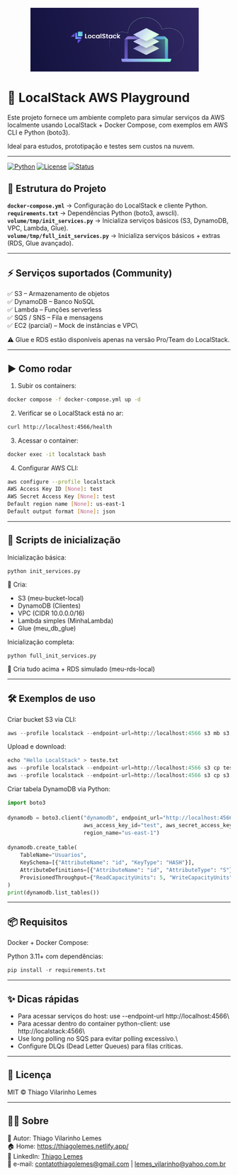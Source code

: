<p align="center">
  <img src="./docs/logo.png" alt="Logo do Airflow" width="380" style="margin-right: 20px;">
</p>

# 🚀 LocalStack AWS Playground

Este projeto fornece um ambiente completo para simular serviços da AWS localmente usando LocalStack + Docker Compose, com exemplos em AWS CLI e Python (boto3).

Ideal para estudos, prototipação e testes sem custos na nuvem.

---

[![Python](https://img.shields.io/badge/Python-3.11%2B-blue.svg)](https://www.python.org/)
[![License](https://img.shields.io/badge/license-MIT-green.svg)](https://github.com/tvlemes/projeto-airflow-dbt/blob/main/LICENSE)
[![Status](https://img.shields.io/badge/status-Desenvolvimento-red.svg)]()

## 📂 Estrutura do Projeto

**`docker-compose.yml`** → Configuração do LocalStack e cliente Python.\
**`requirements.txt`** → Dependências Python (boto3, awscli).\
**`volume/tmp/init_services.py`** → Inicializa serviços básicos (S3, DynamoDB, VPC, Lambda, Glue).\
**`volume/tmp/full_init_services.py`** → Inicializa serviços básicos + extras (RDS, Glue avançado).

---

## ⚡ Serviços suportados (Community)

✅ S3 – Armazenamento de objetos\
✅ DynamoDB – Banco NoSQL\
✅ Lambda – Funções serverless\
✅ SQS / SNS – Fila e mensagens\
✅ EC2 (parcial) – Mock de instâncias e VPC\

⚠️ Glue e RDS estão disponíveis apenas na versão Pro/Team do LocalStack.

---

## ▶️ Como rodar
1. Subir os containers:
```bash
docker compose -f docker-compose.yml up -d
```

2. Verificar se o LocalStack está no ar:
```bash
curl http://localhost:4566/health
```

3. Acessar o container:
```bash
docker exec -it localstack bash
```

4. Configurar AWS CLI:
```bash
aws configure --profile localstack
AWS Access Key ID [None]: test
AWS Secret Access Key [None]: test
Default region name [None]: us-east-1
Default output format [None]: json
```

---

## 🐍 Scripts de inicialização
Inicialização básica:
```
python init_services.py
```

📌 Cria:
* S3 (meu-bucket-local)
* DynamoDB (Clientes)
* VPC (CIDR 10.0.0.0/16)
* Lambda simples (MinhaLambda)
* Glue (meu_db_glue)

Inicialização completa:
```
python full_init_services.py
```

📌 Cria tudo acima +
RDS simulado (meu-rds-local)

---

## 🛠️ Exemplos de uso
Criar bucket S3 via CLI:
```python
aws --profile localstack --endpoint-url=http://localhost:4566 s3 mb s3://meu-bucket
```


Upload e download:
```python
echo "Hello LocalStack" > teste.txt
aws --profile localstack --endpoint-url=http://localhost:4566 s3 cp teste.txt s3://meu-bucket/
aws --profile localstack --endpoint-url=http://localhost:4566 s3 cp s3://meu-bucket/teste.txt .
```

Criar tabela DynamoDB via Python:
```python
import boto3

dynamodb = boto3.client("dynamodb", endpoint_url="http://localhost:4566",
                        aws_access_key_id="test", aws_secret_access_key="test",
                        region_name="us-east-1")

dynamodb.create_table(
    TableName="Usuarios",
    KeySchema=[{"AttributeName": "id", "KeyType": "HASH"}],
    AttributeDefinitions=[{"AttributeName": "id", "AttributeType": "S"}],
    ProvisionedThroughput={"ReadCapacityUnits": 5, "WriteCapacityUnits": 5}
)
print(dynamodb.list_tables())
```

---

## 📦 Requisitos
Docker + Docker Compose:

Python 3.11+ com dependências:
```python
pip install -r requirements.txt
```

---

## ✨ Dicas rápidas

* Para acessar serviços do host: use --endpoint-url http://localhost:4566\
* Para acessar dentro do container python-client: use http://localstack:4566\
* Use long polling no SQS para evitar polling excessivo.\
* Configure DLQs (Dead Letter Queues) para filas críticas.

---

## 📜 Licença

MIT © Thiago Vilarinho Lemes

---

## 👨‍💻 Sobre

👤 Autor: Thiago Vilarinho Lemes <br>
🏠 Home: https://thiagolemes.netlify.app/ \
🔗 LinkedIn: <a href="https://www.linkedin.com/in/thiago-v-lemes-b1232727" target="_blank">Thiago Lemes</a><br>
📄 e-mail: contatothiagolemes@gmail.com | lemes_vilarinho@yahoo.com.br

